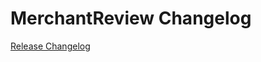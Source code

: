 # MerchantReview Changelog

[Release Changelog](https://github.com/spryker-demo/merchant-review/releases)
